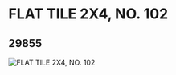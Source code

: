 # FLAT TILE 2X4, NO. 102
## 29855
![FLAT TILE 2X4, NO. 102](https://lc-www-live-s.legocdn.com/media/bricks/5/2/6175960.jpg)
